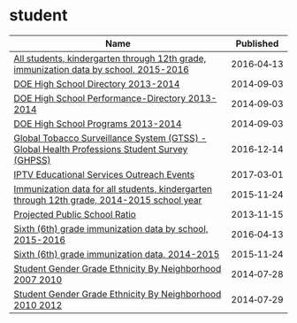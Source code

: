 # student

Name | Published
---- | ---------
[All students, kindergarten through 12th grade, immunization data by school, 2015-2016](../datasets/ie96-cgrn.md) | 2016&#x2011;04&#x2011;13
[DOE High School Directory 2013-2014](../datasets/u553-m549.md) | 2014&#x2011;09&#x2011;03
[DOE High School Performance-Directory 2013-2014](../datasets/42et-jh9v.md) | 2014&#x2011;09&#x2011;03
[DOE High School Programs 2013-2014](../datasets/i9pf-sj7c.md) | 2014&#x2011;09&#x2011;03
[Global Tobacco Surveillance System (GTSS) - Global Health Professions Student Survey (GHPSS)](../datasets/x6ag-8y7r.md) | 2016&#x2011;12&#x2011;14
[IPTV Educational Services Outreach Events](../datasets/tfim-i7dt.md) | 2017&#x2011;03&#x2011;01
[Immunization data for all students, kindergarten through 12th grade, 2014-2015 school year](../datasets/i89p-imif.md) | 2015&#x2011;11&#x2011;24
[Projected Public School Ratio](../datasets/n7ta-pz8k.md) | 2013&#x2011;11&#x2011;15
[Sixth (6th) grade immunization data by school, 2015-2016](../datasets/9vf7-7een.md) | 2016&#x2011;04&#x2011;13
[Sixth (6th) grade immunization data, 2014-2015](../datasets/mgne-w2kv.md) | 2015&#x2011;11&#x2011;24
[Student Gender Grade Ethnicity By Neighborhood 2007 2010](../datasets/4yft-euy9.md) | 2014&#x2011;07&#x2011;28
[Student Gender Grade Ethnicity By Neighborhood 2010 2012](../datasets/trq4-age5.md) | 2014&#x2011;07&#x2011;29

